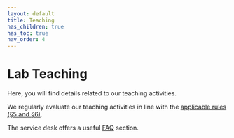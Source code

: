 ```yaml
---
layout: default
title: Teaching
has_children: true
has_toc: true
nav_order: 4
---
```


# Lab Teaching

Here, you will find details related to our teaching activities.

We regularly evaluate our teaching activities in line with the [applicable rules (§5 and §6)](https://www.uni-bamberg.de/fileadmin/www.abt-studium/Rechtsvorschriften/1Organisation/Evaluation%20Lehre%20Studium/180305-O-Sicherung-Qualitaet-Lehre-Studium.pdf).

The service desk offers a useful [FAQ](https://www.uni-bamberg.de/wi/studium/servicedeskwi/faq/) section.
